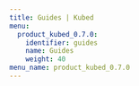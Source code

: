 ```yaml
---
title: Guides | Kubed
menu:
  product_kubed_0.7.0:
    identifier: guides
    name: Guides
    weight: 40
menu_name: product_kubed_0.7.0
---
```

